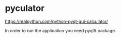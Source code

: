 # pyculator


https://realpython.com/python-pyqt-gui-calculator/

In order to run the application you need pyqt5 package.
